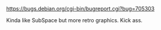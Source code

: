 https://bugs.debian.org/cgi-bin/bugreport.cgi?bug=705303

Kinda like SubSpace but more retro graphics.
Kick ass.
